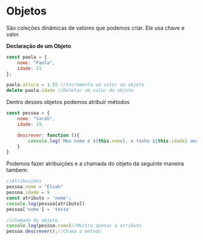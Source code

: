 # Objetos

São coleções dinâmicas de valores que podemos criar. Ele usa chave e valor.

**Declaração de um Objeto**
```javascript
const paola = {
    nome: "Paola",
    idade: 21
};

paola.altura = 1.55 //Incrementa um valor ao objeto
delete paola.idade //Deletar um valor do objeto
```
Dentro desses objetos podemos atribuir métodos

```javascript
const pessoa = {
    nome: "Sarah",
    idade: 19,

    descrever: function (){
        console.log(`Meu nome é ${this.nome}, e tenho ${this.idade} anos`)
    }
}
```
Podemos fazer atribuições e a chamada do objeto da seguinte maneira tambem:

```javascript
//Atribuições
pessoa.nome = "Eloah"
pessoa.idade = 9
const atributo = 'nome'; 
console.log(pessoa[atributo])
pessoa['nome'] = 'teste'

//chamada do objeto
console.log(pessoa.nome)//Mostra apenas o atributo
pessoa.descrever();//Chama o método

```